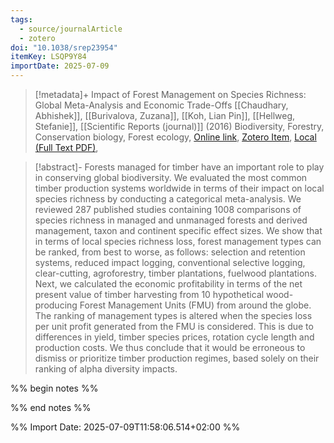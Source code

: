 ```yaml
---
tags:
  - source/journalArticle
  - zotero
doi: "10.1038/srep23954"
itemKey: LSQP9Y84
importDate: 2025-07-09
---
```

>[!metadata]+
> Impact of Forest Management on Species Richness: Global Meta-Analysis and Economic Trade-Offs
> [[Chaudhary, Abhishek]], [[Burivalova, Zuzana]], [[Koh, Lian Pin]], [[Hellweg, Stefanie]], 
> [[Scientific Reports (journal)]] (2016)
> Biodiversity, Forestry, Conservation biology, Forest ecology, 
> [Online link](https://www.nature.com/articles/srep23954), [Zotero Item](zotero://select/library/items/LSQP9Y84), [Local (Full Text PDF)](file://C:/Users/aburg/Documents/references/zotero/storage/BRTQMNB5/Chaudhary2016_ImpactForest.pdf), 

>[!abstract]-
>Forests managed for timber have an important role to play in conserving global biodiversity. We evaluated the most common timber production systems worldwide in terms of their impact on local species richness by conducting a categorical meta-analysis. We reviewed 287 published studies containing 1008 comparisons of species richness in managed and unmanaged forests and derived management, taxon and continent specific effect sizes. We show that in terms of local species richness loss, forest management types can be ranked, from best to worse, as follows: selection and retention systems, reduced impact logging, conventional selective logging, clear-cutting, agroforestry, timber plantations, fuelwood plantations. Next, we calculated the economic profitability in terms of the net present value of timber harvesting from 10 hypothetical wood-producing Forest Management Units (FMU) from around the globe. The ranking of management types is altered when the species loss per unit profit generated from the FMU is considered. This is due to differences in yield, timber species prices, rotation cycle length and production costs. We thus conclude that it would be erroneous to dismiss or prioritize timber production regimes, based solely on their ranking of alpha diversity impacts.

%% begin notes %%

%% end notes %%

%% Import Date: 2025-07-09T11:58:06.514+02:00 %%
